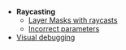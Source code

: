 - **Raycasting**
  - [Layer Masks with raycasts](Raycasting/Layer%20Masks.md)
  - [Incorrect parameters](Raycasting/Incorrect%20Parameters.md)
- [Visual debugging](Raycasting/Visual%20Debugging.md)